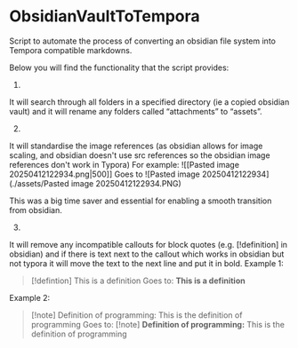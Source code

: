 # ObsidianVaultToTempora
Script to automate the process of converting an obsidian file system into Tempora compatible markdowns.

Below you will find the functionality that the script provides:

1)
 It will search through all folders in a specified directory (ie a copied obsidian vault) and it will rename any folders called “attachments” to “assets”.

2)
It will standardise the image references (as obsidian allows for image scaling, and obsidian doesn't use src references so the obsidian image references don't work in Typora)
	For example:
	![[Pasted image 20250412122934.png|500]]
	Goes to 
	![Pasted image 20250412122934](./assets/Pasted image 20250412122934.PNG)

This was a big time saver and essential for enabling a smooth transition from obsidian.

3)
It will remove any incompatible callouts for block quotes (e.g. [!definition] in obsidian) and if there is text next to the callout which works in obsidian but not typora it will move the text to the next line and put it in bold.
Example 1:
>[!defintion] This is a definition
Goes to:
> **This is a definition**

Example 2:
>[!note] Definition of programming:
>This is the definition of programming
Goes to:
>[!note]
>**Definition of programming:**
>This is the definition of programming
